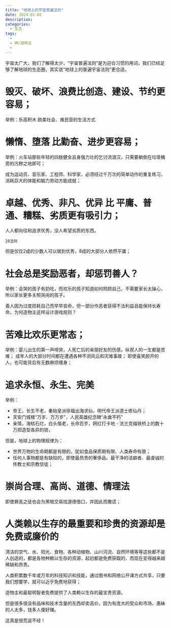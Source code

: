 ```yaml
---
title: "地球上的宇宙普遍法则"
date: 2024-01-02
description: 
categories:
  - 生活
tags:
  - 
  - 神/造物主
  - 
---
```


宇宙太广大，我们了解得太少，“宇宙普遍法则”是为迎合习惯的用词，我们已经足够了解地球的生态圈，其实说“地球上的普遍宇宙法则”更合适。


# 毁灭、破坏、浪费比创造、建设、节约更容易；

举例：乐高积木
欧美社会、难民营的生活方式


# 懒惰、堕落 比勤奋、进步更容易；

举例：火车站那些年轻的四肢健全且身强力壮的乞讨流浪汉，只需要躺倒在垃圾桶旁的污秽之地即可；

成为运动员、音乐家、工程师、科学家，必须经过千万次的简单动作的重复练习，消耗巨大的体能和脑力劳动方能成就；

# 卓越、优秀、非凡、优异 比 平庸、普通、糟糕、劣质更有吸引力；

人人都向往和追求优秀，没人希望劣质的东西。

``28法则``

但是仅仅2成的少数人可以做到优秀，8成的大部分人依然平庸；



# 社会总是奖励恶者，却惩罚善人？

举例：会哭的孩子有奶吃，而欢乐的孩子知道如何照顾自己，不需要家长太操心，所以家长更多关照哭闹的孩子。

善人因为过度损耗自己而早早丧命，但一部分作恶者获得不法利益且能保持长寿命，为何造物主这样设计游戏规则？


# 苦难比欢乐更常态；

举例：婴儿出生的第一声啼哭，人死亡后的亲朋好友的伤感，纵观人的一生都是苦难；
成年人的大部分时间都在遭遇各种不测风云和灾难事故；
即使喜笑颜开的人，也可能背后有无数麻烦缠身；


# 追求永恒、永生、完美

举例：
- 帝王，长生不老，秦始皇派徐福出海求仙，明代帝王派道士练仙丹；
- 天安门城楼“万岁、万万岁”，人民英雄纪念碑“永垂不朽”
- 亲情，海枯石烂，白头偕老，长命百岁，网红打卡地 - 法兰克福铁桥上的数十万把造型各异的锁，

但是，地球上的物理规律为：
- 世界万物的生命期都是有限的，犹如食品保质期有限、人类寿命有限；
- 任何人事物都是有缺陷的，即使最昂贵的奢侈品、最干净的洁癖者、最虔诚的传教士和宗教信徒；


# 崇尚合理、高尚、道德、情理法

即使罪恶之徒也会为黑暗交易找道德借口，并因此而撒谎；


# 人类赖以生存的最重要和珍贵的资源却是免费或廉价的

清洁的空气、水、阳光、食物、各种动植物、山川河流、自然环境等等这些都不是人创造的，都是各物种赖以生存的资源，起初都是免费获取的，而现在变得越来越稀缺和昂贵。

人类积累数千年或万年的科技知识和技能，通过图书和网络公开课方式共享，只要我们想要学，就可以近乎免费地获得；

造物主和最聪明智者免费提供了人类赖以生存的最宝贵资源。

但是很多很没有品味和技术含量的东西却卖高价，因为有庞大的受众和市场，愚昧的人太多，钱多人傻好赚。

这真是很荒诞不经！

